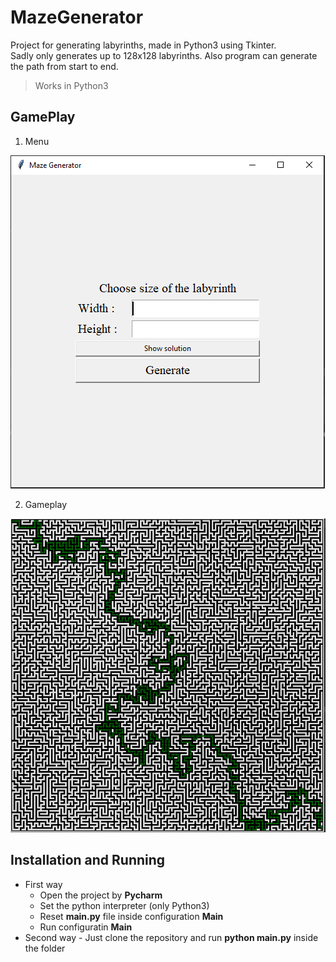# MazeGenerator

Project for generating labyrinths, made in Python3 using Tkinter.  
Sadly only generates up to 128x128 labyrinths. Also program can generate the path from start to end.

> Works in Python3


## GamePlay

1) Menu

![Menu](/Images/mazemenu.png?raw=true "Menu")

2) Gameplay

![Gameplay](/Images/mazegame.png?raw=true "Gameplay")

## Installation and Running

* First way
  * Open the project by **Pycharm** 
  * Set the python interpreter (only Python3)
  * Reset **main.py** file inside configuration **Main**
  * Run configuratin **Main**
* Second way - Just clone the repository and run **python main.py** inside the folder
